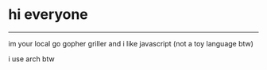 # hi everyone
---

im your local go gopher griller and i like javascript (not a toy language btw)

i use arch btw

